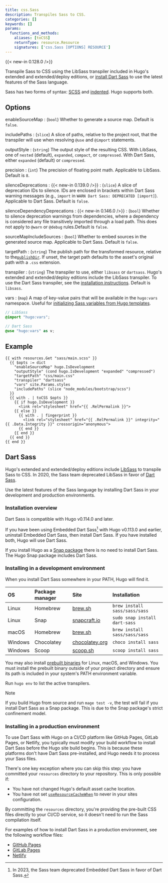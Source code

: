 ```yaml
---
title: css.Sass
description: Transpiles Sass to CSS.
categories: []
keywords: []
params:
  functions_and_methods:
    aliases: [toCSS]
    returnType: resource.Resource
    signatures: ['css.Sass [OPTIONS] RESOURCE']
---
```


{{< new-in 0.128.0 />}}

Transpile Sass to CSS using the LibSass transpiler included in Hugo's extended and extended/deploy editions, or [install Dart Sass](#dart-sass) to use the latest features of the Sass language.

Sass has two forms of syntax: [SCSS] and [indented]. Hugo supports both.

[scss]: https://sass-lang.com/documentation/syntax#scss
[indented]: https://sass-lang.com/documentation/syntax#the-indented-syntax

## Options

enableSourceMap
: (`bool`) Whether to generate a source map. Default is `false`.

includePaths
: (`slice`) A slice of paths, relative to the project root, that the transpiler will use when resolving `@use` and `@import` statements.

outputStyle
: (`string`) The output style of the resulting CSS. With LibSass, one of `nested` (default), `expanded`, `compact`, or `compressed`. With Dart Sass, either `expanded` (default) or `compressed`.

precision
: (`int`) The precision of floating point math. Applicable to LibSass. Default is `8`.

silenceDeprecations
: {{< new-in 0.139.0 />}}
: (`slice`) A slice of deprecation IDs to silence. IDs are enclosed in brackets within Dart Sass warning messages (e.g., `import` in `WARN Dart Sass: DEPRECATED [import]`). Applicable to Dart Sass. Default is `false`.

silenceDependencyDeprecations
: {{< new-in 0.146.0 />}}
: (`bool`) Whether to silence deprecation warnings from dependencies, where a dependency is considered any file transitively imported through a load path. This does not apply to `@warn` or `@debug` rules.Default is `false`.

sourceMapIncludeSources
: (`bool`) Whether to embed sources in the generated source map. Applicable to Dart Sass. Default is `false`.

targetPath
: (`string`) The publish path for the transformed resource, relative to the[`publishDir`]. If unset, the target path defaults to the asset's original path with a `.css` extension.

transpiler
: (`string`) The transpiler to use, either `libsass` or `dartsass`. Hugo's extended and extended/deploy editions include the LibSass transpiler. To use the Dart Sass transpiler, see the [installation instructions](#dart-sass). Default is `libsass`.

vars
: (`map`) A map of key-value pairs that will be available in the `hugo:vars` namespace. Useful for [initializing Sass variables from Hugo templates](https://discourse.gohugo.io/t/42053/).

  ```scss
  // LibSass
  @import "hugo:vars";

  // Dart Sass
  @use "hugo:vars" as v;
  ```

## Example

```go-html-template {copy=true}
{{ with resources.Get "sass/main.scss" }}
  {{ $opts := dict
    "enableSourceMap" hugo.IsDevelopment
    "outputStyle" (cond hugo.IsDevelopment "expanded" "compressed")
    "targetPath" "css/main.css"
    "transpiler" "dartsass"
    "vars" site.Params.styles
    "includePaths" (slice "node_modules/bootstrap/scss")
  }}
  {{ with . | toCSS $opts }}
    {{ if hugo.IsDevelopment }}
      <link rel="stylesheet" href="{{ .RelPermalink }}">
    {{ else }}
      {{ with . | fingerprint }}
        <link rel="stylesheet" href="{{ .RelPermalink }}" integrity="{{ .Data.Integrity }}" crossorigin="anonymous">
      {{ end }}
    {{ end }}
  {{ end }}
{{ end }}
```

## Dart Sass

Hugo's extended and extended/deploy editions include [LibSass] to transpile Sass to CSS. In 2020, the Sass team deprecated LibSass in favor of [Dart Sass].

Use the latest features of the Sass language by installing Dart Sass in your development and production environments.

### Installation overview

Dart Sass is compatible with Hugo v0.114.0 and later.

If you have been using Embedded Dart Sass[^1] with Hugo v0.113.0 and earlier, uninstall Embedded Dart Sass, then install Dart Sass. If you have installed both, Hugo will use Dart Sass.

If you install Hugo as a [Snap package] there is no need to install Dart Sass. The Hugo Snap package includes Dart Sass.

[^1]: In 2023, the Sass team deprecated Embedded Dart Sass in favor of Dart Sass.

### Installing in a development environment

When you install Dart Sass somewhere in your PATH, Hugo will find it.

OS|Package manager|Site|Installation
:--|:--|:--|:--
Linux|Homebrew|[brew.sh]|`brew install sass/sass/sass`
Linux|Snap|[snapcraft.io]|`sudo snap install dart-sass`
macOS|Homebrew|[brew.sh]|`brew install sass/sass/sass`
Windows|Chocolatey|[chocolatey.org]|`choco install sass`
Windows|Scoop|[scoop.sh]|`scoop install sass`

You may also install [prebuilt binaries] for Linux, macOS, and Windows. You must install the prebuilt binary outside of your project directory and ensure its path is included in your system's PATH environment variable.

Run `hugo env` to list the active transpilers.

> [!note]
> If you build Hugo from source and run `mage test -v`, the test will fail if you install Dart Sass as a Snap package. This is due to the Snap package's strict confinement model.

### Installing in a production environment

To use Dart Sass with Hugo on a CI/CD platform like GitHub Pages, GitLab Pages, or Netlify, you typically must modify your build workflow to install Dart Sass before the Hugo site build begins. This is because these platforms don't have Dart Sass pre-installed, and Hugo needs it to process your Sass files.

There's one key exception where you can skip this step: you have committed your `resources` directory to your repository. This is only possible if:

- You have not changed Hugo's default asset cache location.
- You have not set [`useResourceCacheWhen`] to never in your sites configuration.

By committing the `resources` directory, you're providing the pre-built CSS files directly to your CI/CD service, so it doesn't need to run the Sass compilation itself.

For examples of how to install Dart Sass in a production environment, see the following workflow files:

- [GitHub Pages]
- [GitLab Pages]
- [Netlify]

[`publishDir`]: /configuration/all/#publishdir
[`useResourceCacheWhen`]: /configuration/build/#useresourcecachewhen
[brew.sh]: https://brew.sh/
[chocolatey.org]: https://community.chocolatey.org/packages/sass
[dart sass]: https://sass-lang.com/dart-sass
[GitHub Pages]: /host-and-deploy/host-on-github-pages/#step-7
[GitLab Pages]: /host-and-deploy/host-on-gitlab-pages/#configure-gitlab-cicd
[libsass]: https://sass-lang.com/libsass
[Netlify]: /host-and-deploy/host-on-netlify/#configuration-file
[prebuilt binaries]: https://github.com/sass/dart-sass/releases/latest
[scoop.sh]: https://scoop.sh/#/apps?q=sass
[snap package]: /installation/linux/#snap
[snapcraft.io]: https://snapcraft.io/dart-sass

